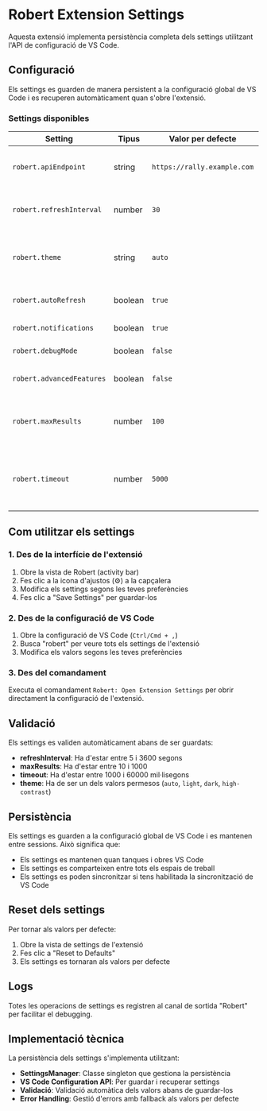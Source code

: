 # Robert Extension Settings

Aquesta extensió implementa persistència completa dels settings utilitzant l'API de configuració de VS Code.

## Configuració

Els settings es guarden de manera persistent a la configuració global de VS Code i es recuperen automàticament quan s'obre l'extensió.

### Settings disponibles

| Setting | Tipus | Valor per defecte | Descripció |
|---------|-------|-------------------|------------|
| `robert.apiEndpoint` | string | `https://rally.example.com` | Endpoint de l'API per a l'extensió Robert |
| `robert.refreshInterval` | number | `30` | Interval de refresc en segons (5-3600) |
| `robert.theme` | string | `auto` | Preferència de tema (`auto`, `light`, `dark`, `high-contrast`) |
| `robert.autoRefresh` | boolean | `true` | Habilita el refresc automàtic |
| `robert.notifications` | boolean | `true` | Mostra notificacions |
| `robert.debugMode` | boolean | `false` | Habilita el mode debug |
| `robert.advancedFeatures` | boolean | `false` | Habilita funcions avançades |
| `robert.maxResults` | number | `100` | Nombre màxim de resultats a mostrar (10-1000) |
| `robert.timeout` | number | `5000` | Timeout de les peticions en mil·lisegons (1000-60000) |

## Com utilitzar els settings

### 1. Des de la interfície de l'extensió

1. Obre la vista de Robert (activity bar)
2. Fes clic a la icona d'ajustos (⚙️) a la capçalera
3. Modifica els settings segons les teves preferències
4. Fes clic a "Save Settings" per guardar-los

### 2. Des de la configuració de VS Code

1. Obre la configuració de VS Code (`Ctrl/Cmd + ,`)
2. Busca "robert" per veure tots els settings de l'extensió
3. Modifica els valors segons les teves preferències

### 3. Des del comandament

Executa el comandament `Robert: Open Extension Settings` per obrir directament la configuració de l'extensió.

## Validació

Els settings es validen automàticament abans de ser guardats:

- **refreshInterval**: Ha d'estar entre 5 i 3600 segons
- **maxResults**: Ha d'estar entre 10 i 1000
- **timeout**: Ha d'estar entre 1000 i 60000 mil·lisegons
- **theme**: Ha de ser un dels valors permesos (`auto`, `light`, `dark`, `high-contrast`)

## Persistència

Els settings es guarden a la configuració global de VS Code i es mantenen entre sessions. Això significa que:

- Els settings es mantenen quan tanques i obres VS Code
- Els settings es comparteixen entre tots els espais de treball
- Els settings es poden sincronitzar si tens habilitada la sincronització de VS Code

## Reset dels settings

Per tornar als valors per defecte:

1. Obre la vista de settings de l'extensió
2. Fes clic a "Reset to Defaults"
3. Els settings es tornaran als valors per defecte

## Logs

Totes les operacions de settings es registren al canal de sortida "Robert" per facilitar el debugging.

## Implementació tècnica

La persistència dels settings s'implementa utilitzant:

- **SettingsManager**: Classe singleton que gestiona la persistència
- **VS Code Configuration API**: Per guardar i recuperar settings
- **Validació**: Validació automàtica dels valors abans de guardar-los
- **Error Handling**: Gestió d'errors amb fallback als valors per defecte
